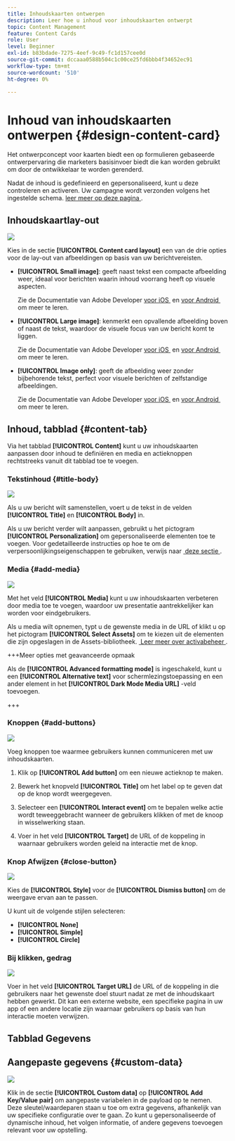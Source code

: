```yaml
---
title: Inhoudskaarten ontwerpen
description: Leer hoe u inhoud voor inhoudskaarten ontwerpt
topic: Content Management
feature: Content Cards
role: User
level: Beginner
exl-id: b83bdade-7275-4eef-9c49-fc1d157cee0d
source-git-commit: dccaaa0588b504c1c00ce25fd6bbb4f34652ec91
workflow-type: tm+mt
source-wordcount: '510'
ht-degree: 0%

---
```


# Inhoud van inhoudskaarten ontwerpen {#design-content-card}

Het ontwerpconcept voor kaarten biedt een op formulieren gebaseerde ontwerpervaring die marketers basisinvoer biedt die kan worden gebruikt om door de ontwikkelaar te worden gerenderd.

Nadat de inhoud is gedefinieerd en gepersonaliseerd, kunt u deze controleren en activeren. Uw campagne wordt verzonden volgens het ingestelde schema. [&#x200B; leer meer op deze pagina &#x200B;](../campaigns/review-activate-campaign.md).

## Inhoudskaartlay-out

![](assets/content-card-image.png)

Kies in de sectie **[!UICONTROL Content card layout]** een van de drie opties voor de lay-out van afbeeldingen op basis van uw berichtvereisten.

* **[!UICONTROL Small image]**: geeft naast tekst een compacte afbeelding weer, ideaal voor berichten waarin inhoud voorrang heeft op visuele aspecten.

  Zie de Documentatie van Adobe Developer [&#x200B; voor iOS &#x200B;](https://developer.adobe.com/client-sdks/edge/adobe-journey-optimizer/content-card-ui/iOS/templates/smallimage-template/) en [&#x200B; voor Android &#x200B;](https://developer.adobe.com/client-sdks/edge/adobe-journey-optimizer/content-card-ui/Android/public-classes/state/smallimagecarduistate/) om meer te leren.

* **[!UICONTROL Large image]**: kenmerkt een opvallende afbeelding boven of naast de tekst, waardoor de visuele focus van uw bericht komt te liggen.

  Zie de Documentatie van Adobe Developer [&#x200B; voor iOS &#x200B;](https://developer.adobe.com/client-sdks/edge/adobe-journey-optimizer/content-card-ui/iOS/templates/largeimage-template/) en [&#x200B; voor Android &#x200B;](https://developer.adobe.com/client-sdks/edge/adobe-journey-optimizer/content-card-ui/Android/public-classes/state/largeimagecarduistate/) om meer te leren.

* **[!UICONTROL Image only]**: geeft de afbeelding weer zonder bijbehorende tekst, perfect voor visuele berichten of zelfstandige afbeeldingen.

  Zie de Documentatie van Adobe Developer [&#x200B; voor iOS &#x200B;](https://developer.adobe.com/client-sdks/edge/adobe-journey-optimizer/content-card-ui/iOS/templates/imageonly-template/) en [&#x200B; voor Android &#x200B;](https://developer.adobe.com/client-sdks/edge/adobe-journey-optimizer/content-card-ui/Android/public-classes/state/imageonlycarduistate/) om meer te leren.

## Inhoud, tabblad {#content-tab}

Via het tabblad **[!UICONTROL Content]** kunt u uw inhoudskaarten aanpassen door inhoud te definiëren en media en actieknoppen rechtstreeks vanuit dit tabblad toe te voegen.

### Tekstinhoud {#title-body}

![](assets/content-card-design-2.png)

Als u uw bericht wilt samenstellen, voert u de tekst in de velden **[!UICONTROL Title]** en **[!UICONTROL Body]** in.

Als u uw bericht verder wilt aanpassen, gebruikt u het pictogram **[!UICONTROL Personalization]** om gepersonaliseerde elementen toe te voegen. Voor gedetailleerde instructies op hoe te om de verpersoonlijkingseigenschappen te gebruiken, verwijs naar [&#x200B; deze sectie &#x200B;](../personalization/personalize.md).

### Media {#add-media}

![](assets/content-card-design-3.png)

Met het veld **[!UICONTROL Media]** kunt u uw inhoudskaarten verbeteren door media toe te voegen, waardoor uw presentatie aantrekkelijker kan worden voor eindgebruikers.

Als u media wilt opnemen, typt u de gewenste media in de URL of klikt u op het pictogram **[!UICONTROL Select Assets]** om te kiezen uit de elementen die zijn opgeslagen in de Assets-bibliotheek. [&#x200B; Leer meer over activabeheer &#x200B;](../integrations/assets.md).

+++Meer opties met geavanceerde opmaak

Als de **[!UICONTROL Advanced formatting mode]** is ingeschakeld, kunt u een **[!UICONTROL Alternative text]** voor schermlezingstoepassing en een ander element in het **[!UICONTROL Dark Mode Media URL]** -veld toevoegen.

+++

### Knoppen {#add-buttons}

![](assets/content-card-design-4.png)

Voeg knoppen toe waarmee gebruikers kunnen communiceren met uw inhoudskaarten.

1. Klik op **[!UICONTROL Add button]** om een nieuwe actieknop te maken.

1. Bewerk het knopveld **[!UICONTROL Title]** om het label op te geven dat op de knop wordt weergegeven.

1. Selecteer een **[!UICONTROL Interact event]** om te bepalen welke actie wordt teweeggebracht wanneer de gebruikers klikken of met de knoop in wisselwerking staan.

1. Voer in het veld **[!UICONTROL Target]** de URL of de koppeling in waarnaar gebruikers worden geleid na interactie met de knop.

<!--
+++More options with advanced formatting

If the **[!UICONTROL Advanced formatting mode]** is switched on, you can choose for your **[!UICONTROL Buttons]**:

* the **[!UICONTROL Font]**
* the **[!UICONTROL Pt size]**
* the **[!UICONTROL Font Color]**
* the **[!UICONTROL Alignment]**

+++
-->

### Knop Afwijzen {#close-button}

![](assets/content-card-design-1.png)

Kies de **[!UICONTROL Style]** voor de **[!UICONTROL Dismiss button]** om de weergave ervan aan te passen.

U kunt uit de volgende stijlen selecteren:

* **[!UICONTROL None]**
* **[!UICONTROL Simple]**
* **[!UICONTROL Circle]**



<!--
+++More options with advanced formatting

If the **[!UICONTROL Advanced formatting mode]** is switched on, you can choose for your **[!UICONTROL Header]** and **[!UICONTROL Body]**:

* the **[!UICONTROL Font]**
* the **[!UICONTROL Pt size]**
* the **[!UICONTROL Font Color]**
* the **[!UICONTROL Alignment]**
+++
-->



### Bij klikken, gedrag

![](assets/content-card-design-5.png)

Voer in het veld **[!UICONTROL Target URL]** de URL of de koppeling in die gebruikers naar het gewenste doel stuurt nadat ze met de inhoudskaart hebben gewerkt. Dit kan een externe website, een specifieke pagina in uw app of een andere locatie zijn waarnaar gebruikers op basis van hun interactie moeten verwijzen.

## Tabblad Gegevens

## Aangepaste gegevens {#custom-data}

![](assets/content-card-design-6.png)

Klik in de sectie **[!UICONTROL Custom data]** op **[!UICONTROL Add Key/Value pair]** om aangepaste variabelen in de payload op te nemen. Deze sleutel/waardeparen staan u toe om extra gegevens, afhankelijk van uw specifieke configuratie over te gaan. Zo kunt u gepersonaliseerde of dynamische inhoud, het volgen informatie, of andere gegevens toevoegen relevant voor uw opstelling.
